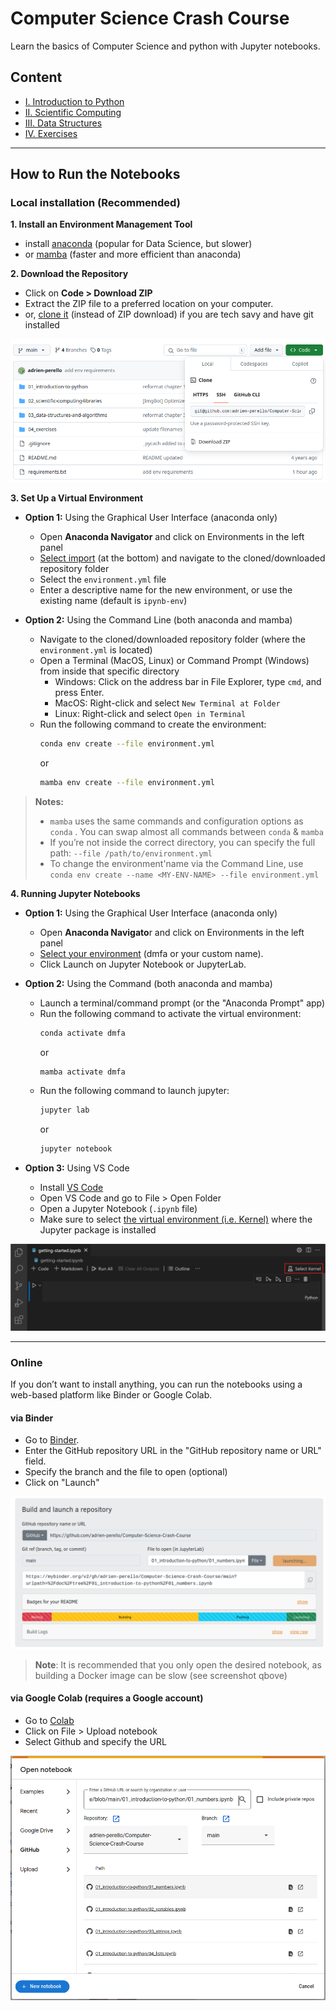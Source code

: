 # Computer Science Crash Course

Learn the basics of Computer Science and python with Jupyter notebooks.

## Content

- [I. Introduction to Python](./01_introduction-to-python)
- [II. Scientific Computing](02_scientific-computing-libraries)
- [III. Data Structures](./03_data-structures-and-algorithms)
- [IV. Exercises](04_exercises)
<!-- - [V. Software Development](05_software-development) -->

***

## How to Run the Notebooks

### Local installation (Recommended)

**1. Install an Environment Management Tool**

  - install [anaconda](https://www.anaconda.com/products/individual) (popular for Data Science, but slower)
  - or [mamba](https://mamba.readthedocs.io/en/latest/) (faster and more efficient than anaconda)


**2. Download the Repository**

  - Click on **Code > Download ZIP**
  - Extract the ZIP file to a preferred location on your computer.
  - or, [clone it](https://docs.github.com/en/repositories/creating-and-managing-repositories/cloning-a-repository) (instead of ZIP download) if you are tech savy and have git installed

![download repo](./img/import.png)


**3. Set Up a Virtual Environment**


- **Option 1:** Using the Graphical User Interface (anaconda only)
  - Open **Anaconda Navigator** and click on Environments in the left panel
  - [Select import](https://www.anaconda.com/docs/tools/anaconda-navigator/tutorials/manage-environments) (at the bottom) and navigate to the cloned/downloaded repository folder
  - Select the `environment.yml` file
  - Enter a descriptive name for the new environment, or use the existing name (default is `ipynb-env`)

- **Option 2:** Using the Command Line (both anaconda and mamba)
  - Navigate to the cloned/downloaded repository folder (where the `environment.yml` is located)
  - Open a Terminal (MacOS, Linux) or Command Prompt (Windows) from inside that specific directory
    - Windows: Click on the address bar in File Explorer, type `cmd`, and press Enter.
    - MacOS: Right-click and select `New Terminal at Folder`
    - Linux: Right-click and select `Open in Terminal`
  - Run the following command to create the environment:
    ```bash
    conda env create --file environment.yml
    ```
    or
    ```bash
    mamba env create --file environment.yml
    ```


> **Notes:**
> - `mamba` uses the same commands and configuration options as `conda` . You can swap almost all commands between `conda` & `mamba`
> - If you’re not inside the correct directory, you can specify the full path: `--file /path/to/environment.yml`
> - To change the environment'name via the Command Line, use `conda env create --name <MY-ENV-NAME> --file environment.yml`


**4. Running Jupyter Notebooks**

- **Option 1:** Using the Graphical User Interface (anaconda only)
  - Open **Anaconda Navigato**r and click on Environments in the left panel
  - [Select your environment](https://www.anaconda.com/docs/tools/anaconda-navigator/tutorials/manage-environments) (dmfa or your custom name).
  - Click Launch on Jupyter Notebook or JupyterLab.

  
- **Option 2:** Using the Command (both anaconda and mamba)
    - Launch a terminal/command prompt (or the "Anaconda Prompt" app)
    - Run the following command to activate the virtual environment:
      ```bash
      conda activate dmfa
      ```
      or
      ```bash
      mamba activate dmfa
      ```
    - Run the following command to launch jupyter:
      ```bash
      jupyter lab
      ``` 
      or
      ```bash
      jupyter notebook
      ```
  
- **Option 3:** Using VS Code
    - Install [VS Code](https://code.visualstudio.com/download)
    - Open VS Code and go to File > Open Folder
    - Open a Jupyter Notebook (`.ipynb` file)
    - Make sure to select [the virtual environment (i.e. Kernel)](https://code.visualstudio.com/docs/datascience/jupyter-notebooks) where the Jupyter package is installed

![vscode](./img/vscode.png)


***

### Online

If you don’t want to install anything, you can run the notebooks using a web-based platform like Binder or Google Colab.

#### via Binder

- Go to [Binder](https://mybinder.org/).
- Enter the GitHub repository URL in the "GitHub repository name or URL" field.
- Specify the branch and the file to open (optional)
- Click on "Launch"

![mybinder](./img/mybinder.png)

> **Note**: It is recommended that you only open the desired notebook, as building a Docker image can be slow (see screenshot qbove)


#### via Google Colab (requires a Google account)

- Go to [Colab](https://colab.research.google.com/)
- Click on File > Upload notebook
- Select Github and specify the URL

![colab](./img/colab.png)

